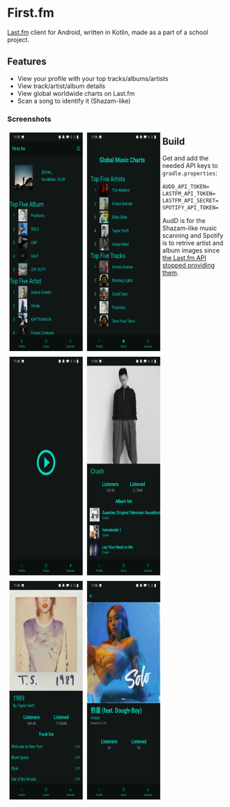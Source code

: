 # First.fm

[Last.fm](https://www.last.fm/home) client for Android, written in Kotlin, made as a part of a school project.

## Features

- View your profile with your top tracks/albums/artists
- View track/artist/album details
- View global worldwide charts on Last.fm
- Scan a song to identify it (Shazam-like)

### Screenshots

<div class="row">
  <div class="column" style="  float: left;width: 33.33%;  padding: 5px;">
    <img src="doc/images/profile.jpg" alt="profile" style="height:500px">
  </div>
  <div class="column" style="  float: left;width: 33.33%;  padding: 5px;">
    <img src="doc/images/charts.jpg" alt="charts" style="height:500px">
  </div>
  <div class="column" style="  float: left;width: 33.33%;  padding: 5px;">
    <img src="doc/images/scan.jpg" alt="scan" style="height:500px">
  </div>
</div>

<div class="row">
  <div class="column" style="  float: left;width: 33.33%;  padding: 5px;">
    <img src="doc/images/artist.jpg" alt="artist" style="height:500px">
  </div>
  <div class="column" style="  float: left;width: 33.33%;  padding: 5px;">
    <img src="doc/images/album.jpg" alt="album" style="height:500px">
  </div>
  <div class="column" style="  float: left;width: 33.33%;  padding: 5px;">
    <img src="doc/images/track.jpg" alt="track" style="height:500px">
  </div>
</div>

## Build

Get and add the needed API keys to `gradle.properties`:

```
AUDD_API_TOKEN=
LASTFM_API_TOKEN=
LASTFM_API_SECRET=
SPOTIFY_API_TOKEN=
```

AudD is for the Shazam-like music scanning and Spotify is to retrive artist and album images since [the Last.fm API stopped providing them](https://stackoverflow.com/q/55978243/6945353).
